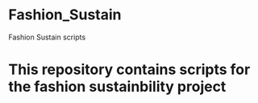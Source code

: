 # Fashion_Sustain
Fashion Sustain scripts
# This repository contains scripts for the fashion sustainbility project
